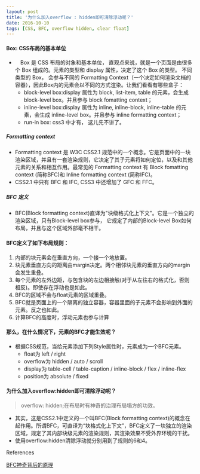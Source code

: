 ```yaml
---
layout: post
title: '为什么加入overflow : hidden即可清除浮动呢？'
date: 2016-10-10
tags: [CSS, BFC, overflow hidden, clear float]
---
```


#### Box: CSS布局的基本单位
- 　Box 是 CSS 布局的对象和基本单位， 直观点来说，就是一个页面是由很多个 Box 组成的。元素的类型和 display 属性，决定了这个 Box 的类型。 不同类型的 Box， 会参与不同的 Formatting Context（一个决定如何渲染文档的容器），因此Box内的元素会以不同的方式渲染。让我们看看有哪些盒子：
    - block-level box:display 属性为 block, list-item, table 的元素，会生成 block-level box。并且参与 block fomatting context；
    - inline-level box:display 属性为 inline, inline-block, inline-table 的元素，会生成 inline-level box。并且参与 inline formatting context；
    - run-in box: css3 中才有， 这儿先不讲了。

<!-- more -->

##### Formatting context
- Formatting context 是 W3C CSS2.1 规范中的一个概念。它是页面中的一块渲染区域，并且有一套渲染规则，它决定了其子元素将如何定位，以及和其他元素的关系和相互作用。最常见的 Formatting context 有 Block fomatting context (简称BFC)和 Inline formatting context (简称IFC)。
- CSS2.1 中只有 BFC 和 IFC, CSS3 中还增加了 GFC 和 FFC。

##### BFC 定义
- BFC(Block formatting context)直译为"块级格式化上下文"。它是一个独立的渲染区域，只有Block-level box参与， 它规定了内部的Block-level Box如何布局，并且与这个区域外部毫不相干。

#### BFC定义了如下布局规则：
1. 内部的块元素会在垂直方向，一个接一个地放置。
2. 块元素垂直方向的距离由margin决定。两个相邻块元素的垂直方向的margin会发生重叠。
3. 每个元素的左外边距，与包含块的左边相接触(对于从左往右的格式化，否则相反)。即使存在浮动也是如此。
4. BFC的区域不会与float元素的区域重叠。
5. BFC就是页面上的一个隔离的独立容器，容器里面的子元素不会影响到外面的元素。反之也如此。
6. 计算BFC的高度时，浮动元素也参与计算


#### 那么，在什么情况下，元素的BFC才能生效呢？
- 根据CSS规范，当给元素添加下列Style属性时，元素成为一个BFC元素。
    - float为 left / right
    - overflow为 hidden / auto / scroll
    - display为 table-cell / table-caption / inline-block / flex / inline-flex
    - position为 absolute / fixed

#### 为什么加入overflow:hidden即可清除浮动呢？
> overflow: hidden;在布局时有神奇的治理布局塌方的功效。

- 其实，这是CSS2.1中定义的一个叫BFC(Block formatting context)的概念在起作用。所谓BFC，可直译为“块格式化上下文”，BFC定义了一块独立的渲染区域，规定了其内部块级元素的渲染规则，其渲染效果不受外界环境的干扰。
- 使用overflow:hidden清除浮动就分别用到了规则的6和4。

<div class="references">References</div>

[BFC神奇背后的原理](https://www.cnblogs.com/lhb25/p/inside-block-formatting-ontext.html)

